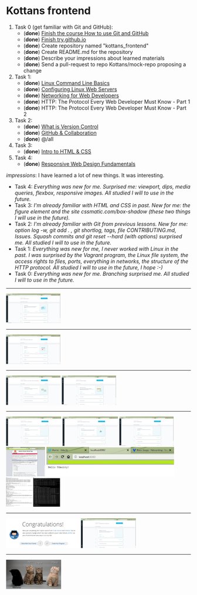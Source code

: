 # Kottans frontend

1. Task 0 (get familiar with Git and GitHub):
   * (**done**) [Finish the course How to use Git and GitHub](https://github.com/ermondel/kottans_frontend/blob/master/images/screenshots/task_0/task0-1.png)
   * (**done**) [Finish try.github.io](https://github.com/ermondel/kottans_frontend/blob/master/images/screenshots/task_0/task0-2.png)
   * (**done**) Create repository named "kottans_frontend"
   * (**done**) Create README.md for the repository
   * (**done**) Describe your impressions about learned materials
   * (**done**) Send a pull-request to repo Kottans/mock-repo proposing a change
2. Task 1:
   * (**done**) [Linux Command Line Basics](https://github.com/ermondel/kottans_frontend/blob/master/images/screenshots/task_1/task1-1.png)
   * (**done**) [Configuring Linux Web Servers](https://github.com/ermondel/kottans_frontend/blob/master/images/screenshots/task_1/task1-2.png)
   * (**done**) [Networking for Web Developers](https://github.com/ermondel/kottans_frontend/blob/master/images/screenshots/task_1/task1-3.png)
   * (**done**) HTTP: The Protocol Every Web Developer Must Know - Part 1
   * (**done**) HTTP: The Protocol Every Web Developer Must Know - Part 2
3. Task 2:
   * (**done**) [What is Version Control](https://github.com/ermondel/kottans_frontend/blob/master/images/screenshots/task_2/task2-0.png)
   * (**done**) [GitHub & Collaboration](https://github.com/ermondel/kottans_frontend/blob/master/images/screenshots/task_2/task2-1.png)
   * (**done**) @/all
4. Task 3:
   * (**done**) [Intro to HTML & CSS](https://github.com/ermondel/kottans_frontend/blob/master/images/screenshots/task_3/task3-0.png)
5. Task 4:
   * (**done**) [Responsive Web Design Fundamentals](https://github.com/ermondel/kottans_frontend/blob/master/images/screenshots/task_4/task4-0.png)


*impressions*: I have learned a lot of new things. It was interesting.
* Task 4: *Everything was new for me. Surprised me: viewport, dips, media queries, flexbox, responsive images. All studied I will to use in the future.*
* Task 3: *I'm already familiar with HTML and CSS in past. New for me: the figure element and the site cssmatic.com/box-shadow (these two things I will use in the future).*
* Task 2: *I'm already familiar with Git from previous lessons. New for me: option log -w, git add . , git shortlog, tags, file CONTRIBUTING.md, Issues. Squash commits and git reset --hard (with options) surprised me. All studied I will to use in the future.*
* Task 1: *Everything was new for me, I never worked with Linux in the past. I was surprised by the Vagrant program, the Linux file system, the access rights to files, ports, everything in networks, the structure of the HTTP protocol. All studied I will to use in the future, I hope :-)*
* Task 0: *Everything was new for me. Branching surprised me. All studied I will to use in the future.*

---
[![Responsive Web Design Fundamentals](https://github.com/ermondel/kottans_frontend/blob/master/images/thumbnails/screenshots/task_4/task4-0_thb.png)](https://github.com/ermondel/kottans_frontend/blob/master/images/screenshots/task_4/task4-0.png)

---
[![Intro to HTML & CSS](https://github.com/ermondel/kottans_frontend/blob/master/images/thumbnails/screenshots/task_3/task3-0_thb.png)](https://github.com/ermondel/kottans_frontend/blob/master/images/screenshots/task_3/task3-0.png)

---
[![GitHub & Collaboration](https://github.com/ermondel/kottans_frontend/blob/master/images/thumbnails/screenshots/task_2/task2-1_thb.png)](https://github.com/ermondel/kottans_frontend/blob/master/images/screenshots/task_2/task2-1.png)
[![What is Version Control](https://github.com/ermondel/kottans_frontend/blob/master/images/thumbnails/screenshots/task_2/task2-0_thb.png)](https://github.com/ermondel/kottans_frontend/blob/master/images/screenshots/task_2/task2-0.png)

---
[![Linux Command Line Basics](https://github.com/ermondel/kottans_frontend/blob/master/images/thumbnails/screenshots/task_1/task1-1_thb.png)](https://github.com/ermondel/kottans_frontend/blob/master/images/screenshots/task_1/task1-1.png)
[![Configuring Linux Web Servers](https://github.com/ermondel/kottans_frontend/blob/master/images/thumbnails/screenshots/task_1/task1-2_thb.png)](https://github.com/ermondel/kottans_frontend/blob/master/images/screenshots/task_1/task1-2.png)
[![Networking for Web Developers](https://github.com/ermondel/kottans_frontend/blob/master/images/thumbnails/screenshots/task_1/task1-3_thb.png)](https://github.com/ermondel/kottans_frontend/blob/master/images/screenshots/task_1/task1-3.png)
[![My server Apache](https://github.com/ermondel/kottans_frontend/blob/master/images/thumbnails/screenshots/task_1/task1-extra1_thb.png)](https://github.com/ermondel/kottans_frontend/blob/master/images/screenshots/task_1/task1-extra1.png)
[![localhost 8080](https://github.com/ermondel/kottans_frontend/blob/master/images/thumbnails/screenshots/task_1/task1-extra2_thb.png)](https://github.com/ermondel/kottans_frontend/blob/master/images/screenshots/task_1/task1-extra2.png)
[![tcpdump port 12345](https://github.com/ermondel/kottans_frontend/blob/master/images/thumbnails/screenshots/task_1/task1-extra3_thb.png)](https://github.com/ermondel/kottans_frontend/blob/master/images/screenshots/task_1/task1-extra3.png)

---
[![Finish try.github.io](https://github.com/ermondel/kottans_frontend/blob/master/images/thumbnails/screenshots/task_0/task0-2_thb.png)](https://github.com/ermondel/kottans_frontend/blob/master/images/screenshots/task_0/task0-2.png)
[![Finish the course How to use Git and GitHub](https://github.com/ermondel/kottans_frontend/blob/master/images/thumbnails/screenshots/task_0/task0-1_thb.png)](https://github.com/ermondel/kottans_frontend/blob/master/images/screenshots/task_0/task0-1.png)

---
[![Funny kittens](https://github.com/ermondel/kottans_frontend/blob/master/images/thumbnails/funny/vala_thb.png)](https://github.com/ermondel/kottans_frontend/blob/master/images/funny/vala.png)

